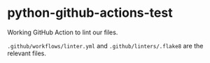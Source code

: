 # python-github-actions-test

Working GitHub Action to lint our files.

`.github/workflows/linter.yml` and `.github/linters/.flake8` are the relevant files.
